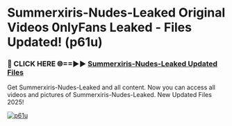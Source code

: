 # Summerxiris-Nudes-Leaked Original Videos 0nlyFans Leaked - Files Updated! (p61u)

<h3>🔴 CLICK HERE 🌐==►► <a href="https://tinyurl.com/4mcuefdz" rel="nofollow">Summerxiris-Nudes-Leaked Updated Files</a></h3>

Get Summerxiris-Nudes-Leaked and all content. Now you can access all videos and pictures of Summerxiris-Nudes-Leaked. New Updated Files 2025!

[![p61u](https://i.imgur.com/StAQSOY.gif)](https://tinyurl.com/4mcuefdz)
